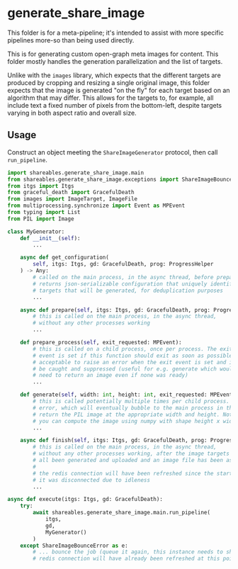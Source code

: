# generate_share_image

This folder is for a meta-pipeline; it's intended to assist with more specific
pipelines more-so than being used directly.

This is for generating custom open-graph meta images for content. This folder
mostly handles the generation parallelization and the list of targets.

Unlike with the `images` library, which expects that the different targets
are produced by cropping and resizing a single original image, this folder
expects that the image is generated "on the fly" for each target based on
an algorithm that may differ. This allows for the targets to, for example,
all include text a fixed number of pixels from the bottom-left, despite
targets varying in both aspect ratio and overall size.

## Usage

Construct an object meeting the `ShareImageGenerator` protocol, then call
`run_pipeline`.

```py
import shareables.generate_share_image.main
from shareables.generate_share_image.exceptions import ShareImageBounceError
from itgs import Itgs
from graceful_death import GracefulDeath
from images import ImageTarget, ImageFile
from multiprocessing.synchronize import Event as MPEvent
from typing import List
from PIL import Image

class MyGenerator:
    def __init__(self):
        ...

    async def get_configuration(
        self, itgs: Itgs, gd: GracefulDeath, prog: ProgressHelper
    ) -> Any:
        # called on the main process, in the async thread, before prepare
        # returns json-serializable configuration that uniquely identifies the
        # targets that will be generated, for deduplication purposes
        ...

    async def prepare(self, itgs: Itgs, gd: GracefulDeath, prog: ProgressHelper):
        # this is called on the main process, in the async thread,
        # without any other processes working
        ...

    def prepare_process(self, exit_requested: MPEvent):
        # this is called on a child process, once per process. The exit requested
        # event is set if this function should exit as soon as possible; it is
        # acceptable to raise an error when the exit event is set and it will
        # be caught and suppressed (useful for e.g. generate which would otherwise
        # need to return an image even if none was ready)
        ...

    def generate(self, width: int, height: int, exit_requested: MPEvent) -> Image.Image:
        # this is called potentially multiple times per child process. This should either
        # error, which will eventually bubble to the main process in the async thread, or
        # return the PIL image at the appropriate width and height. Note that via Image.fromarray,
        # you can compute the image using numpy with shape height x width x 3 (for RGB)
        ...

    async def finish(self, itgs: Itgs, gd: GracefulDeath, prog: ProgressHelper, img: ImageFile):
        # this is called on the main process, in the async thread,
        # without any other processes working, after the image targets have
        # all been generated and uploaded and an image file has been assigned
        #
        # the redis connection will have been refreshed since the start, in case
        # it was disconnected due to idleness
        ...

async def execute(itgs: Itgs, gd: GracefulDeath):
    try:
        await shareables.generate_share_image.main.run_pipeline(
            itgs,
            gd,
            MyGenerator()
        )
    except ShareImageBounceError as e:
        # ... bounce the job (queue it again, this instance needs to shut down) ...
        # redis connection will have already been refreshed at this point
```
